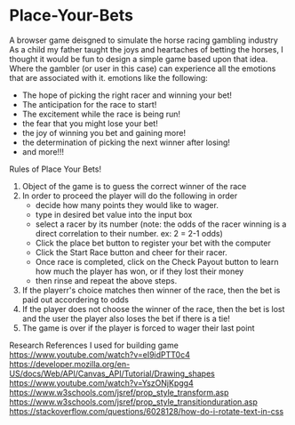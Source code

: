 # Place-Your-Bets
A browser game deisgned to simulate the horse racing gambling industry
As a child my father taught the joys and heartaches of betting the horses, I thought it would be fun to design a simple game based upon that idea. Where the gambler (or user in this case) can experience all the emotions that are associated with it. 
  emotions like the following:
 - The hope of picking the right racer and winning your bet!
 - The anticipation for the race to start!
 - The excitement while the race is being run!
 - the fear that you might lose your bet! 
 - the joy of winning you bet and gaining more! 
 - the determination of picking the next winner after losing! 
 - and more!!!


Rules of Place Your Bets!
1. Object of the game is to guess the correct winner of the race
2. In order to proceed the player will do the following in order
    - decide how many points they would like to wager.
    - type in desired bet value into the input box
    - select a racer by its number (note: the odds of the racer winning is a direct     correlation to their number. ex: 2 = 2-1 odds)
    - Click the place bet button to register your bet with the computer
    - Click the Start Race button and cheer for their racer. 
    - Once race is completed, click on the Check Payout button to learn how much the player has won, or if they lost their money
    - then rinse and repeat the above steps.
3. If the playerr's choice matches then winner of the race, then the bet is paid out accordering to odds 
4. If the player does not choose the winner of the race, then the bet is lost and the user the player also loses the bet if there is a tie!
5. The game is over if the player is forced to wager their last point

Research References I used for building game
https://www.youtube.com/watch?v=eI9idPTT0c4
https://developer.mozilla.org/en-US/docs/Web/API/Canvas_API/Tutorial/Drawing_shapes
https://www.youtube.com/watch?v=YszONjKpgg4
https://www.w3schools.com/jsref/prop_style_transform.asp
https://www.w3schools.com/jsref/prop_style_transitionduration.asp
https://stackoverflow.com/questions/6028128/how-do-i-rotate-text-in-css